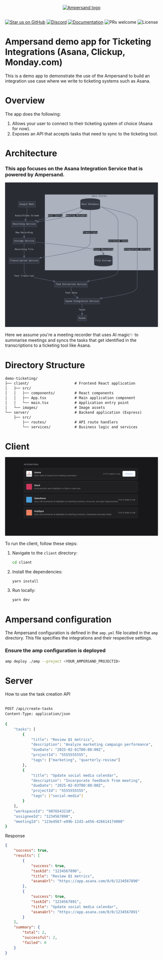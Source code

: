 <br/>
<div align="center">
    <a href="https://www.withampersand.com/?utm_source=github&utm_medium=readme&utm_campaign=demo-ticketing&utm_content=logo">
    <img src="https://res.cloudinary.com/dycvts6vp/image/upload/v1723671980/ampersand-logo-black.svg" height="30" align="center" alt="Ampersand logo" >
    </a>
<br/>
<br/>

<div align="center">

[![Star us on GitHub](https://img.shields.io/github/stars/amp-labs/connectors?color=FFD700&label=Stars&logo=Github)](https://github.com/amp-labs/connectors) [![Discord](https://img.shields.io/badge/Join%20The%20Community-black?logo=discord)](https://discord.gg/BWP4BpKHvf) [![Documentation](https://img.shields.io/badge/Read%20our%20Documentation-black?logo=book)](https://docs.withampersand.com) ![PRs welcome](https://img.shields.io/badge/PRs-welcome-brightgreen.svg) <img src="https://img.shields.io/static/v1?label=license&message=MIT&color=white" alt="License">
</div>

</div>

# Ampersand demo app for Ticketing Integrations (Asana, Clickup, Monday.com)

This is a demo app to demonstrate the use of the Ampersand to build an integration use case where we write to ticketing systems such as Asana. 


# Overview 

The app does the following: 
1. Allows your user to connect to their ticketing system of choice (Asana for now). 
2. Exposes an API that accepts tasks that need to sync to the ticketing tool. 




# Architecture 


### This app focuses on the Asana Integration Service that is powered by Ampersand. 


<img src="./client/images/architecture.png" width="600" />

Here we assume you're a meeting recorder that uses AI magic✨ to summarise meetings and syncs the tasks that get identified in the transcriptions to a ticketing tool like Asana. 



# Directory Structure

```
demo-ticketing/
├── client/                     # Frontend React application
│   ├── src/
│   │   ├── components/         # React components
│   │   ├── App.tsx             # Main application component
│   │   └── main.tsx            # Application entry point
│   └── images/                 # Image assets
└── server/                     # Backend application (Express)
    ├── src/
        ├── routes/             # API route handlers
        └── services/           # Business logic and services
```

# Client

<img src="./client/images/integration_section.png" width="600" />

To run the client, follow these steps:

1. Navigate to the `client` directory:
   ```sh
   cd client
   ```

2. Install the dependencies:
   ```sh
   yarn install
   ```

3. Run locally: 
    ```sh
    yarn dev
    ```



# Ampersand configuration

The Ampersand configuration is defined in the `amp.yml` file located in the `amp` directory. This file specifies the integrations and their respective settings.


### Ensure the amp configuration is deployed

```sh
amp deploy ./amp --project <YOUR_AMPERSAND_PROJECTID>
```


# Server 

How to use the task creation API 


```sh

POST /api/create-tasks
Content-Type: application/json

{
    "tasks": [
        {
            "title": "Review Q1 metrics",
            "description": "Analyze marketing campaign performance",
            "dueDate": "2025-02-01T00:00:00Z",
            "projectId": "5555555555",
            "tags": ["marketing", "quarterly-review"]
        },
        {
            "title": "Update social media calendar",
            "description": "Incorporate feedback from meeting",
            "dueDate": "2025-02-03T00:00:00Z",
            "projectId": "5555555555",
            "tags": ["social-media"]
        }
    ],
    "workspaceId": "9876543210",
    "assigneeId": "1234567890",
    "meetingId": "123e4567-e89b-12d3-a456-426614174000"
}
```

 Response

```json
{
    "success": true,
    "results": [
        {
            "success": true,
            "taskId": "1234567890",
            "title": "Review Q1 metrics",
            "asanaUrl": "https://app.asana.com/0/0/1234567890"
        },
        {
            "success": true,
            "taskId": "1234567891",
            "title": "Update social media calendar",
            "asanaUrl": "https://app.asana.com/0/0/1234567891"
        }
    ],
    "summary": {
        "total": 2,
        "successful": 2,
        "failed": 0
    }
}
```